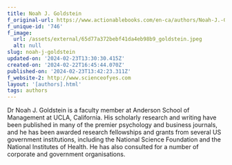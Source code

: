 ```yaml
---
title: Noah J. Goldstein
f_original-url: https://www.actionablebooks.com/en-ca/authors/Noah-J.-Goldstein/
f_unique-id: '746'
f_image:
  url: /assets/external/65d77a372bebf41da4eb98b9_goldstein.jpeg
  alt: null
slug: noah-j-goldstein
updated-on: '2024-02-23T13:30:30.415Z'
created-on: '2024-02-22T16:45:44.070Z'
published-on: '2024-02-23T13:42:23.311Z'
f_website-2: http://www.scienceofyes.com
layout: '[authors].html'
tags: authors
---
```


Dr Noah J. Goldstein is a faculty member at Anderson School of Management at UCLA, California. His scholarly research and writing have been published in many of the premier psychology and business journals, and he has been awarded research fellowships and grants from several US government institutions, including the National Science Foundation and the National Institutes of Health. He has also consulted for a number of corporate and government organisations.

